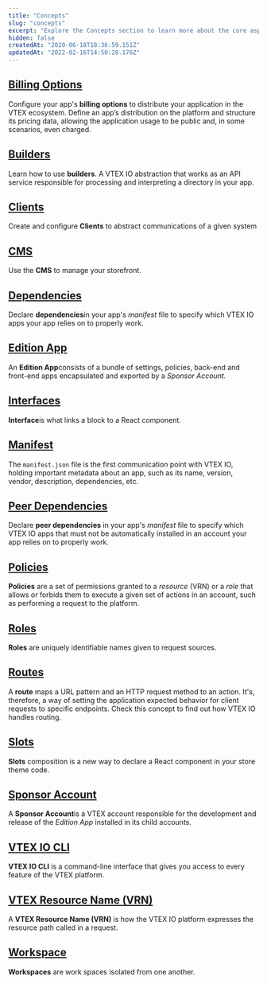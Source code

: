 ```yaml
---
title: "Concepts"
slug: "concepts"
excerpt: "Explore the Concepts section to learn more about the core aspects of the VTEX IO platform."
hidden: false
createdAt: "2020-06-18T18:36:59.151Z"
updatedAt: "2022-02-16T14:50:28.176Z"
---
```

## [Billing Options](/docs/guides/vtex-io-documentation-billing-options)

Configure your app's **billing options** to distribute your application in the VTEX ecosystem. Define an app’s distribution on the platform and structure its pricing data, allowing the application usage to be public and, in some scenarios, even charged.

## [Builders](/docs/guides/vtex-io-documentation-builders)

Learn how to use **builders**. A VTEX IO abstraction that works as an API service responsible for processing and interpreting a directory in your app.

## [Clients](/docs/guides/vtex-io-documentation-clients)

Create and configure **Clients** to abstract communications of a given system

## [CMS](/docs/guides/vtex-io-documentation-cms)

Use the **CMS** to manage your storefront.

## [Dependencies](/docs/guides/vtex-io-documentation-dependencies)

Declare **dependencies**in your app's *manifest* file to specify which VTEX IO apps your app relies on to properly work.

## [Edition App](/docs/guides/vtex-io-documentation-edition-app)

An **Edition App**consists of a bundle of settings, policies, back-end and front-end apps encapsulated and exported by a *Sponsor Account.*

## [Interfaces](/docs/guides/vtex-io-documentation-interface)

**Interface**is what links a block to a React component.

## [Manifest](/docs/guides/vtex-io-documentation-manifest)

The `manifest.json` file is the first communication point with VTEX IO, holding important metadata about an app, such as its name, version, vendor, description, dependencies, etc.

## [Peer Dependencies](/docs/guides/vtex-io-documentation-peerdependencies)

Declare **peer dependencies** in your app's *manifest* file to specify which VTEX IO apps that must not be automatically installed in an account your app relies on to properly work.

## [Policies](/docs/guides/vtex-io-documentation-policies)

**Policies** are a set of permissions granted to a *resource* (VRN) or a *role* that allows or forbids them to execute a given set of actions in an account, such as performing a request to the platform.

## [Roles](ref:roles)

**Roles** are uniquely identifiable names given to request sources.

## [Routes](/docs/guides/routes)

A **route** maps a URL pattern and an HTTP request method to an action. It's, therefore, a way of setting the application expected behavior for client requests to specific endpoints. Check this concept to find out how VTEX IO handles routing.

## [Slots](/docs/guides/vtex-io-documentation-slots)

**Slots** composition is a new way to declare a React component in your store theme code.

## [Sponsor Account](/docs/guides/vtex-io-documentation-sponsor-account)

A **Sponsor Account**is a VTEX account responsible for the development and release of the *Edition App* installed in its child accounts.

## [VTEX IO CLI](/docs/guides/vtex-io-documentation-toolbelt)

**VTEX IO CLI** is a command-line interface that gives you access to every feature of the VTEX platform.

## [VTEX Resource Name (VRN)](/docs/guides/vtex-io-documentation-vrn)

A **VTEX Resource Name (VRN)** is how the VTEX IO platform expresses the resource path called in a request.

## [Workspace](/docs/guides/vtex-io-documentation-workspace)

**Workspaces** are work spaces isolated from one another.
